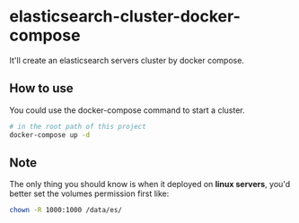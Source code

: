 # elasticsearch-cluster-docker-compose
It'll create an elasticsearch servers cluster by docker compose.

## How to use
You could use the docker-compose command to start a cluster.

```sh
# in the root path of this project
docker-compose up -d
```
## Note
The only thing you should know is when it deployed on **linux servers**, you'd better set the volumes permission first like: 

```sh
chown -R 1000:1000 /data/es/
```
